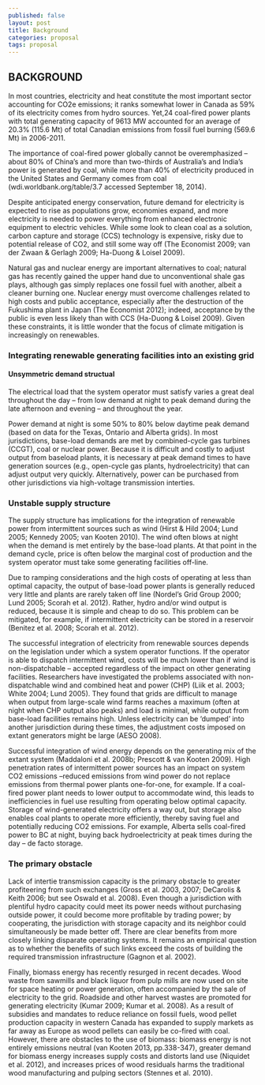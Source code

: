```yaml
---
published: false
layout: post
title: Background
categories: proposal
tags: proposal
---
```

## BACKGROUND


In most countries, electricity and heat constitute the most important sector accounting for CO2e emissions; it ranks somewhat lower in Canada as 59% of its electricity comes from hydro sources. Yet,24 coal-fired power plants with total generating capacity of 9613 MW accounted for an average of 20.3% (115.6 Mt) of total Canadian emissions from fossil fuel burning (569.6 Mt) in 2006-2011. 

The importance of coal-fired power globally cannot be overemphasized – about 80% of China’s and more than two-thirds of Australia’s and India’s power is generated by coal, while more than 40% of electricity produced in the United States and Germany comes from coal (wdi.worldbank.org/table/3.7 accessed
September 18, 2014). 

Despite anticipated energy conservation, future demand for electricity is expected to rise as populations grow, economies expand, and more electricity is needed to power everything from enhanced electronic equipment to electric vehicles. While some look to clean coal as a solution, carbon capture and storage (CCS) technology is expensive, risky due to potential release of CO2, and still some way off (The Economist 2009; van der Zwaan & Gerlagh 2009; Ha-Duong & Loisel 2009). 

Natural gas and nuclear energy are important alternatives to coal; natural gas has recently gained the upper hand due to unconventional shale gas plays, although gas simply replaces one fossil fuel with another, albeit a cleaner burning one. Nuclear energy must overcome challenges related to high costs and public acceptance, especially after the destruction of the Fukushima plant in Japan (The Economist 2012); indeed, acceptance by the public is even less likely than with CCS (Ha-Duong & Loisel 2009). Given these constraints, it is little wonder that the focus of climate mitigation is increasingly on renewables.

### Integrating renewable generating facilities into an existing grid


#### Unsymmetric demand structual
The electrical load that the system operator must satisfy varies a great deal throughout the day – from low demand at night to peak demand during the late afternoon and evening – and throughout the year. 

Power demand at night is some 50% to 80% below daytime peak demand (based on data for the Texas, Ontario and Alberta grids). In most jurisdictions, base-load demands are met by combined-cycle gas turbines (CCGT), coal or nuclear power. Because it is difficult and costly to adjust output from baseload plants, it is necessary at peak demand times to have generation sources (e.g., open-cycle gas plants, hydroelectricity) that can adjust output very quickly. Alternatively, power can be purchased from other jurisdictions via high-voltage transmission interties.

### Unstable supply structure
The supply structure has implications for the integration of renewable power from intermittent sources such as wind (Hirst & Hild 2004; Lund 2005; Kennedy 2005; van Kooten 2010). The wind often blows at night when the demand is met entirely by the base-load plants. At that point in the demand cycle, price is often below the marginal cost of production and the system operator must take some generating facilities off-line. 

Due to ramping considerations and the high costs of operating at less than optimal capacity, the output of base-load power plants is generally reduced very little and plants are rarely taken off line (Nordel’s Grid Group 2000; Lund 2005; Scorah et al. 2012). Rather, hydro and/or wind output is reduced, because it is simple and cheap to do so. This problem can be mitigated, for
example, if intermittent electricity can be stored in a reservoir (Benitez et al. 2008; Scorah et al. 2012).

The successful integration of electricity from renewable sources depends on the legislation under which a system operator functions. If the operator is able to dispatch intermittent wind, costs will be much lower than if wind is non-dispatchable – accepted regardless of the impact on other generating
facilities. Researchers have investigated the problems associated with non-dispatchable wind and combined heat and power (CHP) (Liik et al. 2003; White 2004; Lund 2005). They found that grids are difficult to manage when output from large-scale wind farms reaches a maximum (often at night when
CHP output also peaks) and load is minimal, while output from base-load facilities remains high. Unless electricity can be ‘dumped’ into another jurisdiction during these times, the adjustment costs imposed on extant generators might be large (AESO 2008). 

Successful integration of wind energy depends on the generating mix of the extant system (Maddaloni et al. 2008b; Prescott & van Kooten 2009). High penetration rates of intermittent power sources has an impact on system CO2 emissions –reduced emissions from wind power do not replace emissions from thermal power plants one-for-one, for example. If a coal-fired power plant needs to lower output to accommodate wind, this leads to inefficiencies in fuel use resulting from operating below optimal capacity. Storage of wind-generated electricity offers a way out, but storage also enables coal plants to operate more efficiently, thereby saving fuel and potentially reducing CO2 emissions. For example, Alberta sells coal-fired power to BC at
night, buying back hydroelectricity at peak times during the day – de facto storage. 

### The primary obstacle
Lack of intertie transmission capacity is the primary obstacle to greater profiteering from such exchanges (Gross et al. 2003, 2007; DeCarolis & Keith 2006; but see Oswald et al. 2008). Even though a jurisdiction with plentiful hydro capacity could meet its power needs without purchasing outside power, it could become more profitable by trading power; by cooperating, the jurisdiction with storage capacity and its neighbor could simultaneously be made better off. There are clear benefits from more closely linking disparate
operating systems. It remains an empirical question as to whether the benefits of such links exceed the costs of building the required transmission infrastructure (Gagnon et al. 2002).


Finally, biomass energy has recently resurged in recent decades. Wood waste from sawmills and
black liquor from pulp mills are now used on site for space heating or power generation, often
accompanied by the sale of electricity to the grid. Roadside and other harvest wastes are promoted for generating electricity (Kumar 2009; Kumar et al. 2008). As a result of subsidies and mandates to reduce
reliance on fossil fuels, wood pellet production capacity in western Canada has expanded to supply
markets as far away as Europe as wood pellets can easily be co-fired with coal. However, there are
obstacles to the use of biomass: biomass energy is not entirely emissions neutral (van Kooten 2013,
pp.338-347), greater demand for biomass energy increases supply costs and distorts land use (Niquidet
et al. 2012), and increases prices of wood residuals harms the traditional wood manufacturing and
pulping sectors (Stennes et al. 2010).
